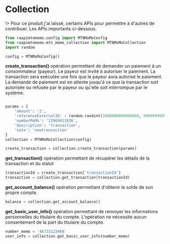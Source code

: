 # Collection

!> Pour ce produit j'ai laissé, certains APIs pour permettre à d'autres de contribuer. Les APIs importants ci-dessous.

```python
from raapimtnmomo.config import MTNMoMoConfig
from raapimtnmomo.mtn_momo_collection import MTNMoMoCollection
import random

config = MTNMoMoConfig()
```

**create_transaction()** opération permettant de demander un paiement à un consommateur (payeur). Le payeur est invité à autoriser le paiement. La transaction sera exécutée une fois que le payeur aura autorisé le paiement. La demande de paiement est en attente jusqu'à ce que la transaction soit autorisée ou refusée par le payeur ou qu'elle soit interrompue par le système.

```python

params = {
    'amount': '2',
    'referenceExternalID' : random.randint(1000000000000000, 9999999999999999),
    'numberMoMo': '22969411836',
    'description': 'transaction',
    'note': 'newtransaction'
}
collection = MTNMoMoCollection(config)

create_transaction = collection.create_transaction(params)
```

**get_transaction()** opération permettant de récupérer les détails de la transaction et du statut

```python
transactionId = create_transaction['transactionId']
transaction = collection.get_transaction(transactionId)
```

**get_account_balance()** opération permettant d'obtenir le solde de son propre compte.

```python
balance = collection.get_account_balance()
```

**get_basic_user_info()** opération permettant de renvoyer les informations personnelles du titulaire du compte. L'opération ne nécessite aucun consentement de la part du titulaire du compte.

```python
number_momo = '46733123460'
user_info = collection.get_basic_user_info(number_momo)
```
